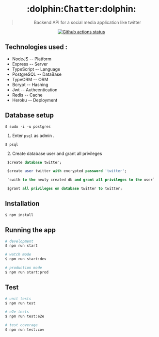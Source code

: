 <h1 align="center">:dolphin:<tt>Chatter</tt>:dolphin:</h1>
<blockquote align="center">Backend API for a social media application like twitter</blockquote>

<p align="center"><a href="https://github.com/real-world-system-design/twiiter_node_pg"><img alt="Github actions status" src="https://github.com/real-world-system-design/twiiter_node_pg/actions/workflows/build.yaml/badge.svg" /></a></p>

## Technologies used :
* NodeJS     -- Platform
* Express    -- Server
* TypeScript -- Language
* PostgreSQL -- DataBase
* TypeORM    -- ORM
* Bcrypt     -- Hashing
* Jwt        -- Autheentication
* Redis      -- Cache
* Heroku     -- Deployment

## Database setup

```$ sudo -i -u postgres```

1. Enter `psql` as admin .

```$ psql```

2. Create database user and grant all privileges

```SQL
 $create database twitter;

 $create user twitter with encrypted password 'twitter';

 `swith to the newly created db and grant all privileges to the user`

 $grant all privileges on database twitter to twitter;

```

## Installation

```bash
$ npm install
```

## Running the app

```bash
# development
$ npm run start

# watch mode
$ npm run start:dev

# production mode
$ npm run start:prod
```

## Test

```bash
# unit tests
$ npm run test

# e2e tests
$ npm run test:e2e

# test coverage
$ npm run test:cov
```